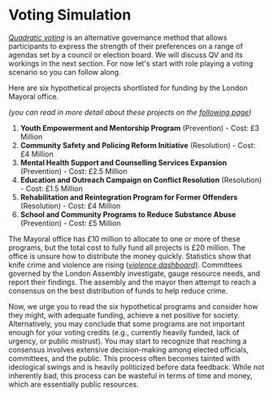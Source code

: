 # Voting Simulation

[_Quadratic voting_](../what-is-quadratic-voting/) is an alternative governance method that allows participants to express the strength of their preferences on a range of agendas set by a council or election board. We will discuss QV and its workings in the next section. For now let's start with role playing a voting scenario so you can follow along.

Here are six hypothetical projects shortlisted for funding by the London Mayoral office.

_(you can read in more detail about these projects on the_ [_following page_](projects-for-consideration.md)_)_

1. **Youth Empowerment and Mentorship Program**                                                                    (Prevention) - Cost: £3 Million
2. **Community Safety and Policing Reform Initiative**                                                         (Resolution) - Cost: £4 Million
3. **Mental Health Support and Counselling Services Expansion** (Prevention) - Cost: £2.5 Million
4. **Education and Outreach Campaign on Conflict Resolution** (Resolution) - Cost: £1.5 Million
5. **Rehabilitation and Reintegration Program for Former Offenders** (Resolution) - Cost: £4 Million
6. **School and Community Programs to Reduce Substance Abuse** (Prevention) - Cost: £5 Million

The Mayoral office has £10 million to allocate to one or more of these programs, but the total cost to fully fund all projects is £20 million. The office is unsure how to distribute the money quickly. Statistics show that knife crime and violence are rising ([_violence dashboard)_](https://data.london.gov.uk/mopac-pcp-dashboard/violence-is-prevented-and-reduced-dashboard/). Committees governed by the London Assembly investigate, gauge resource needs, and report their findings. The assembly and the mayor then attempt to reach a consensus on the best distribution of funds to help reduce crime.

Now, we urge you to read the six hypothetical programs and consider how they might, with adequate funding, achieve a net positive for society. Alternatively, you may conclude that some programs are not important enough for your voting credits (e.g., currently heavily funded, lack of urgency, or public mistrust). You may start to recognize that reaching a consensus involves extensive decision-making among elected officials, committees, and the public. This process often becomes tainted with ideological swings and is heavily politicized before data feedback. While not inherently bad, this process can be wasteful in terms of time and money, which are essentially public resources.
